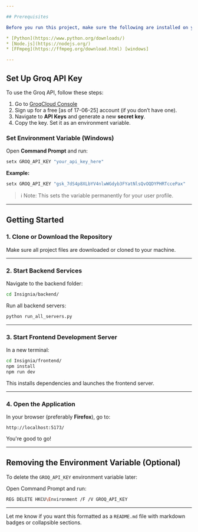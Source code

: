 ```yaml
---

## Prerequisites

Before you run this project, make sure the following are installed on your machine:

* [Python](https://www.python.org/downloads/)
* [Node.js](https://nodejs.org/)
* [FFmpeg](https://ffmpeg.org/download.html) [windows]

---
```


## Set Up Groq API Key

To use the Groq API, follow these steps:

1. Go to [GroqCloud Console](https://console.groq.com/)
2. Sign up for a free [as of 17-06-25] account (if you don’t have one).
3. Navigate to **API Keys** and generate a new **secret key**.
4. Copy the key. Set it as an environment variable.

### Set Environment Variable (Windows)

Open **Command Prompt** and run:

```bash
setx GROQ_API_KEY "your_api_key_here"
```

**Example:**

```bash
setx GROQ_API_KEY "gsk_7dS4p8XLbYV4nlwWGdyb3FYatNlsQvOQDYPHRTccePax"
```

> ℹ Note: This sets the variable permanently for your user profile.

---

## Getting Started

### 1. Clone or Download the Repository

Make sure all project files are downloaded or cloned to your machine.

---

### 2. Start Backend Services

Navigate to the backend folder:

```bash
cd Insignia/backend/
```

Run all backend servers:

```bash
python run_all_servers.py
```

---

### 3. Start Frontend Development Server

In a new terminal:

```bash
cd Insignia/frontend/
npm install
npm run dev
```

This installs dependencies and launches the frontend server.

---

### 4. Open the Application

In your browser (preferably **Firefox**), go to:

```
http://localhost:5173/
```

You're good to go! 

---

## Removing the Environment Variable (Optional)

To delete the `GROQ_API_KEY` environment variable later:

Open Command Prompt and run:

```bash
REG DELETE HKCU\Environment /F /V GROQ_API_KEY
```

---

Let me know if you want this formatted as a `README.md` file with markdown badges or collapsible sections.
